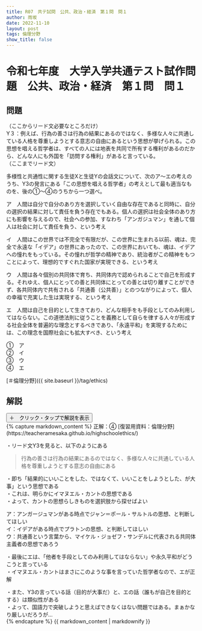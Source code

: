 ```yaml
---
title: R07　共テ試問　公共、政治・経済　第１問　問１
author: 雨坂
date: 2022-11-10
layout: post
tags: 倫理分野
show_title: false
---
```

  
# 令和七年度　大学入学共通テスト試作問題　公共、政治・経済　第１問　問１  

## 問題  
（ここからリード文必要なところだけ）  
Y３：例えば、行為の善さは行為の結果にあるのではなく、多様な人々に共通している人格を尊重しようとする意志の自由にあるという思想が挙げられる。この思想を唱える哲学者は、すべての人には地表を共同で所有する権利があるのだから、どんな人にも外国を「訪問する権利」があると言っている。  
（ここまでリード文）  
  
多様性と共通性に関する生徒Xと生徒Yの会話文について、次のア〜エの考えのうち、Y3の発言にある「この思想を唱える哲学者」の考えとして最も適当なものを、後の①〜④のうちから一つ選べ。  
  
ア　人間は自分で自分のあり方を選択していく自由な存在であると同時に、自分の選択の結果に対して責任を負う存在でもある。個人の選択は社会全体のあり方にも影響を与えるので、社会への参加、すなわち「アンガジュマン」を通して個人は社会に対して責任を負う、という考え  
  
イ　人間はこの世界では不完全で有限だが、この世界に生まれる以前、魂は、完全で永遠な「イデア」の世界にあったので、この世界においても、魂は、イデアへの憧れをもっている。その憧れが哲学の精神であり、統治者がこの精神をもつことによって、理想的ですぐれた国家が実現できる、という考え  
  
ウ　人間は各々個別の共同体で育ち、共同体内で認められることで自己を形成する。それゆえ、個人にとっての善と共同体にとっての善とは切り離すことができず、各共同体内で共有される「共通善（公共善）」とのつながりによって、個人の幸福で充実した生は実現する、という考え  
  
エ　人間は自己を目的として生きており、どんな相手をも手段としてのみ利用してはならない。この道徳法則に従うことを義務として自らを律する人々が形成する社会全体を普遍的な理念とするべきであり、「永遠平和」を実現するためには、この理念を国際社会にも拡大すべき、という考え  
  
①　ア  
②　イ  
③　ウ  
④　エ  
  
[＃倫理分野]({{ site.baseurl }}/tag/ethics)  
  
## 解説  
<div class="collapsible">
  <button class="collapsible-button">＋　クリック・タップで解説を表示</button>
  <div class="collapsible-content">
    {% capture markdown_content %}
正解：④  
[復習用資料：倫理分野](https://teacheramesaka.github.io/highschoolethics/)
  
・リード文Y3を見ると、以下のようにある  
  
>行為の善さは行為の結果にあるのではなく、多様な人々に共通している人格を尊重しようとする意志の自由にある  
  
・即ち「結果的にいいことをした、ではなくて、いいことをしようとした、が大事」という思想である  
・これは、明らかにイマヌエル・カントの思想である  
・よって、カントの思想らしきものを選択肢から探せばよい  
  
ア：アンガージュマンがある時点でジャン＝ポール・サルトルの思想、と判断してほしい  
イ：イデアがある時点でプラトンの思想、と判断してほしい  
ウ：共通善という言葉から、マイケル・ジョゼフ・サンデルに代表される共同体主義者の思想であろう  
  
・最後にエは、「他者を手段としてのみ利用してはならない」や永久平和がどうこうと言っている  
・イマヌエル・カントはまさにこのような事を言っていた哲学者なので、エが正解  
  
・また、Y3の言っている話（目的が大事だ）と、エの話（誰もが自己を目的とする）は類似性がある  
・よって、国語力で突破しようと思えばできなくはない問題ではある。まぁかなり厳しいだろうが…  
    {% endcapture %}
    {{ markdown_content | markdownify }}
  </div>
</div>
